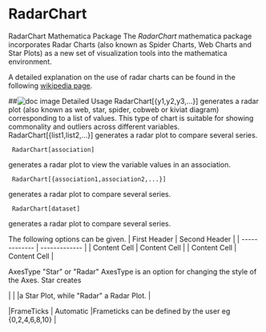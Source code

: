 # RadarChart
RadarChart Mathematica Package
The *RadarChart* mathematica package incorporates Radar Charts (also known as Spider Charts, Web Charts and Star Plots) as a new set of visualization tools into the mathematica environment.

A detailed explanation on the use of radar charts can be found in the following [wikipedia page](https://en.wikipedia.org/wiki/Radar_chart).

##![doc image](http://i.stack.imgur.com/erf8e.png) Detailed Usage
    RadarChart[{y1,y2,y3,...}]
generates a radar plot (also known as web, star, spider, cobweb or kiviat diagram) corresponding to a list of values. This type of chart is suitable for showing commonality and outliers across different variables. 
     RadarChart[{list1,list2,...}]
generates a radar plot to compare several series. 

     RadarChart[association]
generates a radar plot to view the variable values in an association. 

     RadarChart[{association1,association2,...}]
generates a radar plot to compare several series. 

     RadarChart[dataset]
generates a radar plot to compare several series.

The following options can be given.
| First Header  | Second Header |
| ------------- | ------------- |
| Content Cell  | Content Cell  |
| Content Cell  | Content Cell  |

AxesType  "Star" or "Radar"  AxesType is an option for changing the style of the Axes. Star creates 


|              |                    |a Star Plot, while "Radar" a Radar Plot.                               |

|FrameTicks    | Automatic          |Frameticks can be defined by the user eg {0,2,4,6,8,10}                |

